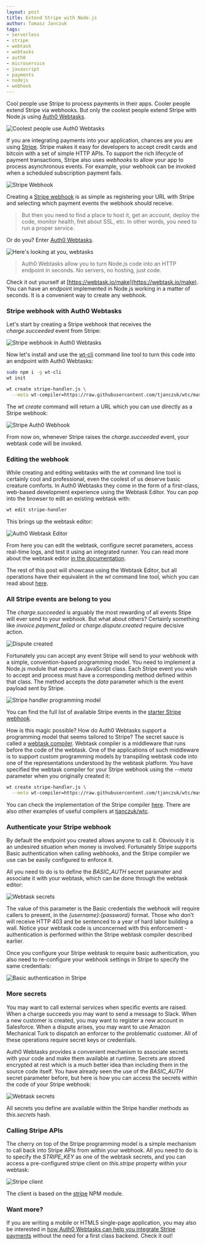 ```yaml
---
layout: post
title: Extend Stripe with Node.js
author: Tomasz Janczuk
tags:
- serverless
- stripe
- webtask
- webtasks
- auth0
- microservice
- javascript
- payments
- nodejs
- webhook
---
```


Cool people use Stripe to process payments in their apps. Cooler people extend Stripe via webhooks. But only the coolest people extend Stripe with Node.js using [Auth0 Webtasks](https://webtask.io). 

<img src="/assets/post_images/2017-04-13/0.jpg" class="tj-img-diagram-100" alt="Coolest people use Auth0 Webtasks">

If you are integrating payments into your application, chances are you are using [Stripe](https://stripe.com). Stripe makes it easy for developers to accept credit cards and bitcoin with a set of simple HTTP APIs. To support the rich lifecycle of payment transactions, Stripe also uses *webhooks* to allow your app to process asynchronous events. For example, your webhook can be invoked when a scheduled subscription payment fails. 

<img src="/assets/post_images/2017-04-13/1.png" class="tj-img-diagram-100" alt="Stripe Webhook">

Creating a [Stripe webhook](https://stripe.com/docs/webhooks) is as simple as registering your URL with Stripe and selecting which payment events the webhook should receive. 

> But then you need to find a place to host it, get an account, deploy the code, monitor health, fret about SSL, etc. In other words, you need to run a proper service. 

Or do you? Enter [Auth0 Webtasks](https://webtask.io). 

<img src="/assets/post_images/2017-04-13/2.jpg" class="tj-img-diagram-75" alt="Here's looking at you, webtasks"> 

> Auth0 Webtasks allow you to turn Node.js code into an HTTP endpoint in seconds. No servers, no hosting, just code. 

Check it out yourself at [https://webtask.io/make](https://webtask.io/make). You can have an endpoint implemented in Node.js working in a matter of seconds. It is a convenient way to create any webhook. 

### Stripe webhook with Auth0 Webtasks

Let's start by creating a Stripe webhook that receives the *charge.succeeded* event from Stripe: 

<img src="/assets/post_images/2017-04-13/3.png" class="tj-img-diagram-100" alt="Stripe webhook in Auth0 Webtasks"> 

Now let's install and use the [wt-cli](https://webtask.io/cli) command line tool to turn this code into an endpoint with Auth0 Webtasks: 

```bash
sudo npm i -g wt-cli
wt init

wt create stripe-handler.js \
  --meta wt-compiler=https://raw.githubusercontent.com/tjanczuk/wtc/master/stripe_compiler.js
```

The *wt create* command will return a URL which you can use directly as a Stripe webhook: 

<img src="/assets/post_images/2017-04-13/4.png" class="tj-img-diagram-100" alt="Stripe Auth0 Webhook">

From now on, whenever Stripe raises the *charge.succeeded* event, your webtask code will be invoked. 

### Editing the webhook

While creating and editing webtasks with the *wt* command line tool is certainly cool and professional, even the coolest of us deserve basic creature comforts. In Auth0 Webtasks they come in the form of a first-class, web-based development experience using the Webtask Editor. You can pop into the browser to edit an existing webtask with:

```bash
wt edit stripe-handler
```

This brings up the webtask editor:

<img src="/assets/post_images/2017-04-13/5.png" class="tj-img-diagram-100" alt="Auth0 Webtask Editor">

From here you can edit the webtask, configure secret parameters, access real-time logs, and test it using an integrated runner. You can read more about the webtask editor [in the documentation](https://webtask.io/docs/editor). 

The rest of this post will showcase using the Webtask Editor, but all operations have their equivalent in the *wt* command line tool, which you can read about [here](https://github.com/tjanczuk/wtc#stripe-webhook). 

### All Stripe events are belong to you

The *charge.succeeded* is arguably the most rewarding of all events Stipe will ever send to your webhook. But what about others? Certainly something like *invoice.payment_failed* or *charge.dispute.created* require decisive action. 

<img src="/assets/post_images/2017-04-13/6.jpg" class="tj-img-diagram-75" alt="Dispute created"> 

Fortunately you can accept any event Stripe will send to your webhook with a simple, convention-based programming model. You need to implement a Node.js module that exports a JavaScript class. Each Stripe event you wish to accept and process must have a corresponding method defined within that class. The method accepts the *data* parameter which is the event payload sent by Stripe. 

<img src="/assets/post_images/2017-04-13/7.png" class="tj-img-diagram-100" alt="Stripe handler programming model">

You can find the full list of available Stripe events in the [starter Stripe webhook](https://github.com/tjanczuk/wtc/blob/master/stripe_handler.js). 

How is this magic possible? How do Auth0 Webtasks support a programming model that seems tailored to Stripe? The secret sauce is called a [webtask compiler](https://webtask.io/docs/webtask-compilers). Webtask compiler is a middleware that runs before the code of the webtask. One of the applications of such middleware is to support custom programming models by transpiling webtask code into one of the representations understood by the webtask platform. You have specified the webtask compiler for your Stripe webhook using the *--meta* parameter when you originally created it: 

```bash
wt create stripe-handler.js \
  --meta wt-compiler=https://raw.githubusercontent.com/tjanczuk/wtc/master/stripe_compiler.js
```

You can check the implementation of the Stripe compiler [here](https://github.com/tjanczuk/wtc/blob/master/stripe_compiler.js). There are also other examples of useful compilers at [tjanczuk/wtc](https://github.com/tjanczuk/wtc). 

### Authenticate your Stripe webhook

By default the endpoint you created allows anyone to call it. Obviously it is an undesired situation when money is involved. Fortunately Stripe supports Basic authentication when calling webhooks, and the Stripe compiler we use can be easily configured to enforce it. 

All you need to do is to define the *BASIC_AUTH* secret paramater and associate it with your webtask, which can be done through the webtask editor: 

<img src="/assets/post_images/2017-04-13/8.png" class="tj-img-diagram-100" alt="Webtask secrets">

The value of this parameter is the Basic credentials the webhook will require callers to present, in the *{username}:{password}* format. Those who don't will receive HTTP 403 and be sentenced to a year of hard labor building a wall. Notice your webtask code is unconcerned with this enforcement - authentication is performed within the Stripe webtask compiler described earlier. 

Once you configure your Stripe webtask to require basic authentication, you also need to re-configure your webhook settings in Stripe to specify the same credentials: 

<img src="/assets/post_images/2017-04-13/9.png" class="tj-img-diagram-100" alt="Basic authentication in Stripe">

### More secrets

You may want to call external services when specific events are raised. When a charge succeeds you may want to send a message to Slack. When a new customer is created, you may want to register a new account in Salesforce. When a dispute arises, you may want to use Amazon Mechanical Turk to dispatch an enforcer to the problematic customer. All of these operations require secret keys or credentials. 

Auth0 Webtasks provides a convenient mechanism to associate secrets with your code and make them available at runtime. Secrets are stored encrypted at rest which is a much better idea than including them in the source code itself. You have already seen the use of the *BASIC_AUTH* secret parameter before, but here is how you can access the secrets within the code of your Stripe webhook:

<img src="/assets/post_images/2017-04-13/10.png" class="tj-img-diagram-100" alt="Webtask secrets">

All secrets you define are available within the Stripe handler methods as *this.secrets* hash. 

### Calling Stripe APIs

The cherry on top of the Stripe programming model is a simple mechanism to call back into Stripe APIs from within your webhook. All you need to do is to specify the *STRIPE_KEY* as one of the webtask secrets, and you can access a pre-configured stripe client on *this.stripe* property within your webtask: 

<img src="/assets/post_images/2017-04-13/11.png" class="tj-img-diagram-100" alt="Stripe client">

The client is based on the [stripe](https://www.npmjs.com/package/stripe) NPM module. 

### Want more?

If you are writing a mobile or HTML5 single-page application, you may also be interested in [how Auth0 Webtasks can help you integrate Stripe payments](https://tomasz.janczuk.org/2016/01/accept-stripe-payments-without-backend-using-webtasks.html) without the need for a first class backend. Check it out!
